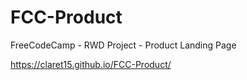 # FCC-Product
FreeCodeCamp - RWD Project - Product Landing Page

https://claret15.github.io/FCC-Product/
